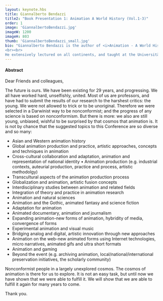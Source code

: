 ```yaml
---
layout: keynote.hbs
title: Giannalberto Bendazzi
title2: "Book Presentation 1: Animation A World History (Vol.1-3)"
order: 1
image: 'GiannalbertoBendazzi.jpg'
imageW: 1200
imageH: 803
thumb: 'GiannalbertoBendazzi_small.jpg'
bio: "Giannalberto Bendazzi is the author of <i>Animation - A World History</i> (2016), an encyclopaedic book in three volumes, 1456 pages, CRC, ISBN 113894307X, 9781138943070. His previously best-known work was Cartoons, a world history published in many languages. A film critic and historian, he has been studying animation since age 19 (he is now 70). In 2001, he edited Alexeieff, Itinéraire d’un maître - Itinerary of a Master, dedicated to one of the great masters of avant-garde cinema. The book on Quirino Cristiani, the author of the first animated feature films, was published in Spanish by Ediciones de la Flor, Buenos Aires.
<br><br>
He extensively lectured on all continents, and taught at the Università degli Studi di Milano (2002-2009) and at the Nanyang Technological University of Singapore (2013-2015). A founding member of the Society for Animation Studies (1987), he is also adjunct professor at the Griffith University of Brisbane. Giannalberto Bendazzi wrote books on live-action cinema, too: on Woody Allen and Mel Brooks."
---
```

<h4>Abstract</h4>

Dear Friends and colleagues,

The future is ours. We have been existing for 29 years, and progressing. We all have worked hard, unselfishly, united. Most of us are professors, and have had to submit the results of our research to the harshest critics: the young. We were not allowed to trick or to be unoriginal. Therefore we were selected in a Darwinist way to be nonconformist; and the progress of any science is based on nonconformism. But there is more: we also are still young, unbiased, wishful to be surprised by that cosmos that animation is. It is not by chance that the suggested topics to this Conference are so diverse and so many:

- Asian and Western animation history
- Global animation production and practice, artistic approaches, concepts and techniques in animation
- Cross-cultural collaboration and adaptation, animation and representation of national identity
• Animation production (e.g. industrial contexts, auteurial production, practice and process, artistic methodolgy)
- Transcultural aspects of the animation production process
- Globalization and animation, artistic fusion concepts
- Interdisciplinary studies between animation and related fields
- Integration of theory and practice in animation research
- Animation and natural sciences
- Animation and the Gothic, animated fantasy and science fiction
- Adaptation for animation
- Animated documentary, animation and journalism
- Expanding animation-new forms of animation, hybridity of media, convergence of forms
- Experimental animation and visual music
- Bridging analog and digital, artistic innovation through new approaches
- Animation on the web-new animated forms using Internet technologies, micro narratives, animated gifs and ultra short formats
- Animation and gaming
- Beyond the event (e.g. archiving animation, local/national/international preservation initiatives, the scholarly community)

Nonconformist people in a largely unexplored cosmos. The cosmos of animation
is there for us to explore. It is not an easy task, but until now we have shown
that we were able to fulfill it. We will show that we are able to fulfill it again for many years to come.

Thank you.